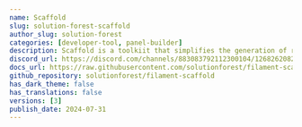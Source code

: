 ```yaml
---
name: Scaffold
slug: solution-forest-scaffold
author_slug: solution-forest
categories: [developer-tool, panel-builder]
description: Scaffold is a toolkiit that simplifies the generation of resources. It can automatically generate madels, resources, migration files, and more, creating corresponding forms and table views based on the database table.
discord_url: https://discord.com/channels/883083792112300104/1268262082294317067
docs_url: https://raw.githubusercontent.com/solutionforest/filament-scaffold/main/README.md
github_repository: solutionforest/filament-scaffold
has_dark_theme: false
has_translations: false
versions: [3]
publish_date: 2024-07-31
---
```

